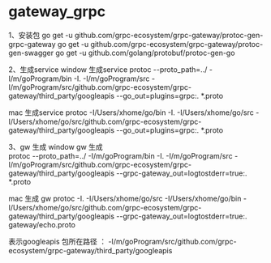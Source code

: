 # gateway_grpc

1、安装包 
go get -u github.com/grpc-ecosystem/grpc-gateway/protoc-gen-grpc-gateway
go get -u github.com/grpc-ecosystem/grpc-gateway/protoc-gen-swagger
go get -u github.com/golang/protobuf/protoc-gen-go

2、生成service
  window 生成service
  protoc --proto_path=../ -I/m/goProgram/bin -I. -I/m/goProgram/src -I/m/goProgram/src/github.com/grpc-ecosystem/grpc-gateway/third_party/googleapis --go_out=plugins=grpc:. *.proto
  
  mac 生成service
  protoc -I/Users/xhome/go/bin -I. -I/Users/xhome/go/src -I/Users/xhome/go/src/github.com/grpc-ecosystem/grpc-gateway/third_party/googleapis --go_out=plugins=grpc:. *.proto
  
3、gw 生成
   window gw 生成  
   protoc --proto_path=../ -I/m/goProgram/bin -I. -I/m/goProgram/src -I/m/goProgram/src/github.com/grpc-ecosystem/grpc-gateway/third_party/googleapis --grpc-gateway_out=logtostderr=true:. *.proto
   
   mac 生成 gw
   protoc -I. -I/Users/xhome/go/src -I/Users/xhome/go/bin -I/Users/xhome/go/src/github.com/grpc-ecosystem/grpc-gateway/third_party/googleapis --grpc-gateway_out=logtostderr=true:. gateway/echo.proto
   
   
   表示googleapis 包所在路径 ： -I/m/goProgram/src/github.com/grpc-ecosystem/grpc-gateway/third_party/googleapis
